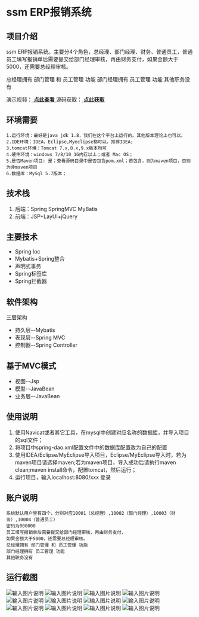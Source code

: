 # ssm ERP报销系统

## 项目介绍
ssm ERP报销系统。主要分4个角色，总经理、部门经理、财务、普通员工，普通员工填写报销单后需要提交给部门经理审核，再由财务支付，如果金额大于5000，还需要总经理审核。

总经理拥有 部门管理 和 员工管理 功能
部门经理拥有 员工管理 功能
其他职务没有

演示视频：[ **点此查看** ](https://www.bilibili.com/video/BV1Pb4y1D7WV/)
源码获取：[ **点此获取** ](http://www.shuyue.fun/?type=productinfo&id=202)

## 环境需要
````
1.运行环境：最好是java jdk 1.8，我们在这个平台上运行的。其他版本理论上也可以。
2.IDE环境：IDEA，Eclipse,Myeclipse都可以。推荐IDEA;
3.tomcat环境：Tomcat 7.x,8.x,9.x版本均可
4.硬件环境：windows 7/8/10 1G内存以上；或者 Mac OS；
5.是否Maven项目: 是；查看源码目录中是否包含pom.xml；若包含，则为maven项目，否则为非maven项目
6.数据库：MySql 5.7版本；
````

## 技术栈
1. 后端：Spring SpringMVC MyBatis
2. 前端：JSP+LayUI+jQuery

## 主要技术
- Spring Ioc
- Mybatis+Spring整合
- 声明式事务
- Spring标签库
- Spring拦截器

## 软件架构
三层架构
- 持久层--Mybatis
- 表现层--Spring MVC
- 控制器--Spring Controller

## 基于MVC模式
- 视图--Jsp
- 模型--JavaBean
- 业务层--JavaBean

## 使用说明
1. 使用Navicat或者其它工具，在mysql中创建对应名称的数据库，并导入项目的sql文件；
2. 将项目中spring-dao.xml配置文件中的数据库配置改为自己的配置
3. 使用IDEA/Eclipse/MyEclipse导入项目，Eclipse/MyEclipse导入时，若为maven项目请选择maven;若为maven项目，导入成功后请执行maven clean;maven install命令，配置tomcat，然后运行；
4. 运行项目，输入localhost:8080/xxx 登录

## 账户说明
````
系统默认用户里有四个，分别对应10001（总经理）,10002（部门经理）,10003（财务）,10004（普通员工）
密码为000000
员工填写报销单后需要提交给部门经理审核，再由财务支付，
如果金额大于5000，还需要总经理审核。
总经理拥有 部门管理 和 员工管理 功能
部门经理拥有 员工管理 功能
其他职务没有
````

## 运行截图
![输入图片说明](https://images.gitee.com/uploads/images/2021/0817/173525_618e5788_9599746.jpeg "报销单流程.jpeg")
![输入图片说明](https://images.gitee.com/uploads/images/2021/0817/173538_d0be150d_9599746.jpeg "数据库表ER图.jpeg")
![输入图片说明](https://images.gitee.com/uploads/images/2021/0817/173546_ecde0d42_9599746.jpeg "WechatIMG1743.jpeg")
![输入图片说明](https://images.gitee.com/uploads/images/2021/0817/173553_a343d782_9599746.jpeg "WechatIMG1744.jpeg")
![输入图片说明](https://images.gitee.com/uploads/images/2021/0817/173601_46b6d49e_9599746.jpeg "WechatIMG1745.jpeg")
![输入图片说明](https://images.gitee.com/uploads/images/2021/0817/173610_3cb87734_9599746.jpeg "WechatIMG1746.jpeg")
![输入图片说明](https://images.gitee.com/uploads/images/2021/0817/173617_4b28063f_9599746.jpeg "WechatIMG1747.jpeg")
![输入图片说明](https://images.gitee.com/uploads/images/2021/0817/173627_b9fb28df_9599746.jpeg "WechatIMG1748.jpeg")
![输入图片说明](https://images.gitee.com/uploads/images/2021/0817/173635_5757c12b_9599746.jpeg "WechatIMG1749.jpeg")
![输入图片说明](https://images.gitee.com/uploads/images/2021/0817/173644_399884cc_9599746.jpeg "WechatIMG1750.jpeg")
![输入图片说明](https://images.gitee.com/uploads/images/2021/0817/173652_4f78c2ad_9599746.jpeg "WechatIMG1751.jpeg")
![输入图片说明](https://images.gitee.com/uploads/images/2021/0817/173659_9192928f_9599746.jpeg "WX20210405-162019@2x.jpeg")







